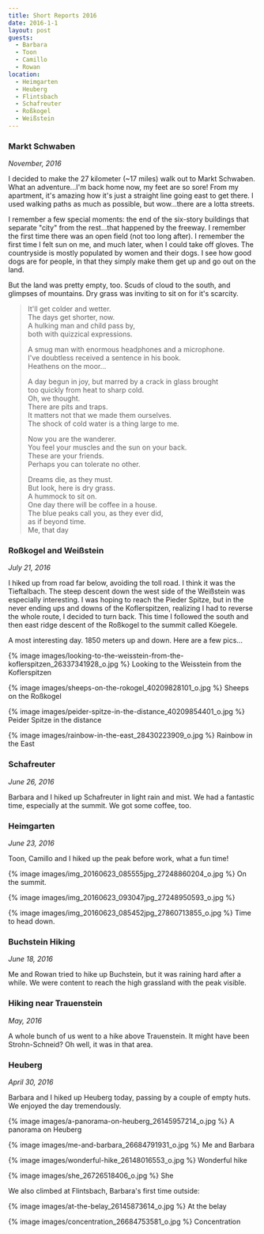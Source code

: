 ```yaml
---
title: Short Reports 2016
date: 2016-1-1
layout: post
guests:
  - Barbara
  - Toon
  - Camillo
  - Rowan
location:
  - Heimgarten
  - Heuberg
  - Flintsbach
  - Schafreuter
  - Roßkogel
  - Weißstein
---
```


### Markt Schwaben
_November, 2016_

I decided to make the 27 kilometer (~17 miles) walk out to Markt Schwaben.
What an adventure...I'm back home now, my feet are so sore! From my apartment,
it's amazing how it's just a straight line going east to get there. I used
walking paths as much as possible, but wow...there are a lotta streets.

I remember a few special moments: the end of the six-story buildings that
separate "city" from the rest...that happened by the freeway. I remember the
first time there was an open field (not too long after). I remember the
first time I felt sun on me, and much later, when I could take off gloves.
The countryside is mostly populated by women and their dogs. I see how good
dogs are for people, in that they simply make them get up and go out on the
land.

But the land was pretty empty, too. Scuds of cloud to the south, and glimpses
of mountains. Dry grass was inviting to sit on for it's scarcity.

> It'll get colder and wetter.  
> The days get shorter, now.  
> A hulking man and child pass by,  
> both with quizzical expressions.  
>   
> A smug man with enormous headphones and a microphone.  
> I've doubtless received a sentence in his book.  
> Heathens on the moor...  
>   
> A day begun in joy, but marred by a crack in glass brought  
> too quickly from heat to sharp cold.  
> Oh, we thought.  
> There are pits and traps.  
> It matters not that we made them ourselves.  
> The shock of cold water is a thing large to me.  
>   
> Now you are the wanderer.  
> You feel your muscles and the sun on your back.  
> These are your friends.  
> Perhaps you can tolerate no other.  
>   
> Dreams die, as they must.  
> But look, here is dry grass.  
> A hummock to sit on.  
> One day there will be coffee in a house.  
> The blue peaks call you, as they ever did,  
> as if beyond time.  
>                 Me, that day

### Roßkogel and Weißstein
_July 21, 2016_

I hiked up from road far below, avoiding the toll road. I think it was
the Tieftalbach. The steep descent down the west side of the
Weißstein was especially interesting. I was hoping to reach the
Pieder Spitze, but in the never ending ups and downs of the Koflerspitzen,
realizing I had to reverse the whole route, I decided to turn back.
This time I followed the south and then east ridge descent of the
Roßkogel to the summit called Köegele. 

A most interesting day. 1850 meters up and down. Here are a few pics...

{% image images/looking-to-the-weisstein-from-the-koflerspitzen_26337341928_o.jpg %}
Looking to the Weisstein from the Koflerspitzen



{% image images/sheeps-on-the-rokogel_40209828101_o.jpg %}
Sheeps on the Roßkogel



{% image images/peider-spitze-in-the-distance_40209854401_o.jpg %}
Peider Spitze in the distance



{% image images/rainbow-in-the-east_28430223909_o.jpg %}
Rainbow in the East




### Schafreuter
_June 26, 2016_

Barbara and I hiked up Schafreuter in light rain and mist. We had a fantastic
time, especially at the summit. We got some coffee, too.

### Heimgarten
_June 23, 2016_

Toon, Camillo and I hiked up the peak before work, what a fun time!

{% image images/img_20160623_085555jpg_27248860204_o.jpg %}
On the summit.



{% image images/img_20160623_093047jpg_27248950593_o.jpg %}



{% image images/img_20160623_085452jpg_27860713855_o.jpg %}
Time to head down.

### Buchstein Hiking
_June 18, 2016_

Me and Rowan tried to hike up Buchstein, but it was raining hard after a while.
We were content to reach the high grassland with the peak visible.

### Hiking near Trauenstein
_May, 2016_

A whole bunch of us went to a hike above Trauenstein.
It might have been Strohn-Schneid? Oh well, it was in that area.

### Heuberg
_April 30, 2016_

Barbara and I hiked up Heuberg today, passing by a couple of empty huts.
We enjoyed the day tremendously.

{% image images/a-panorama-on-heuberg_26145957214_o.jpg %}
A panorama on Heuberg



{% image images/me-and-barbara_26684791931_o.jpg %}
Me and Barbara



{% image images/wonderful-hike_26148016553_o.jpg %}
Wonderful hike



{% image images/she_26726518406_o.jpg %}
She

We also climbed at Flintsbach, Barbara's first time outside:

{% image images/at-the-belay_26145873614_o.jpg %}
At the belay


{% image images/concentration_26684753581_o.jpg %}
Concentration


